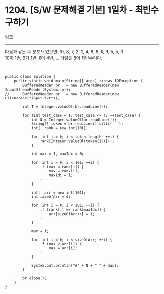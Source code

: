 # 1204. [S/W 문제해결 기본] 1일차 - 최빈수 구하기
[링크](https://www.swexpertacademy.com/main/code/problem/problemDetail.do?contestProbId=AV13zo1KAAACFAYh)
<hr />
다음과 같은 수 분포가 있으면: 10, 8, 7, 2, 2, 4, 8, 8, 8, 9, 5, 5, 3 <br/>
10이 1번, 9가 1번, 8이 4번, ... 이렇듯 8이 최빈수이다.<br/>
<br />

<pre><code>
public class Solution {
	public static void main(String[] args) throws IOException {
		BufferedReader br 	= new BufferedReader(new InputStreamReader(System.in));
//		BufferedReader br 	= new BufferedReader(new FileReader("input.txt"));

		int T = Integer.valueOf(br.readLine());

		for (int test_case = 1; test_case <= T; ++test_case) {
			int N = Integer.valueOf(br.readLine());
			String[] token = br.readLine().split(" ");
			int[] rank = new int[101];
			
			for (int i = 0; i < token.length; ++i) {
				rank[Integer.valueOf(token[i])]++;
			}
			
			int max = 1, maxIdx = 0;
			
			for (int i = 0; i < 101; ++i) {
				if (max < rank[i]) {
					max = rank[i];
					maxIdx = i;
				}
			}
			
			int[] arr = new int[101];
			int sizeOfArr = 0;
			
			for (int i = 0; i < 101; ++i) {
				if (rank[i] == rank[maxIdx]) {
					arr[sizeOfArr++] = i;					
				}
			}
			
			max = 1;
			
			for (int i = 0; i < sizeOfArr; ++i) {
				if (max < arr[i]) {
					max = arr[i];
				}
			}
			
			System.out.println("#" + N + " " + max);
		}
		
		br.close();
	}
}
</pre></code>